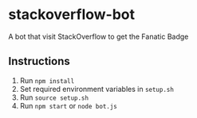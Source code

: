 # stackoverflow-bot
A bot that visit StackOverflow to get the Fanatic Badge

## Instructions

1. Run `npm install`
2. Set required environment variables in `setup.sh`
3. Run `source setup.sh`
4. Run `npm start` or `node bot.js`
